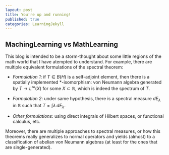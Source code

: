 ```yaml
---
layout: post
title: You're up and running!
published: true
categories: LearningJekyll
---
```

## MachingLearning vs MathLearning

This blog is intended to be a storm-thought about some little regions of the math world that I have atempted to understand. For example, there are multiple equivalent formulations of the spectral theorem:

- *Formulation 1*: if $T\in B(H)$ is a self-adjoint element, then there is a spatially implemented *-isomorphism: $\text{von Neumann algebra generated by } T \rightarrow L^\infty(X)$ for some $X\subset \mathbb{R}$, which is indeed the spectrum of $T$.

- *Formulation 2*: under same hypothesis, there is a spectral measure $dE_\lambda$ in $\mathbb{R}$ such that $T = \int \lambda \, dE_\lambda$. 

- *Other formulations*: using direct integrals of Hilbert spaces, or functional calculus, etc.

Moreover, there are multiple approaches to spectral measures, or how this theorems really generalizes to normal operators and yields (almost) to a classification of abelian von Neumann algebras (at least for the ones that are single-generated).
